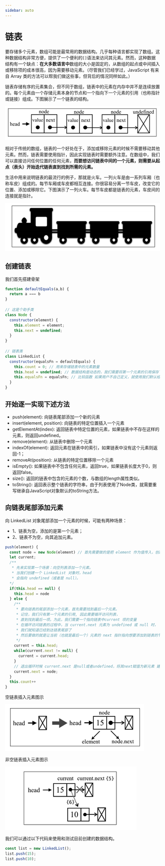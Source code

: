 ```yaml
---
sidebar: auto
---
```


# 链表

要存储多个元素，数组可能是最常用的数据结构。几乎每种语言都实现了数组。这种数据结构非常方便，提供了一个便利的`[]`语法来访问其元素。然而，这种数据结构有一个缺点：**在大多数语言中**数组的大小是固定的，从数组的起点或中间插入或移除项的成本很高，因为需要移动元素。（尽管我们已经学过，JavaScript 有来自 Array 类的方法可以帮我们做这些事，但背后的情况同样如此。）

链表存储有序的元素集合，但不同于数组，链表中的元素在内存中并不是连续放置的。每个元素由一个存储元素本身的节点和一个指向下一个元素的引用（也称指针或链接）组成。下图展示了一个链表的结构。

![链表示意图](../../images/dataStructure/linkedList/01.png)

相对于传统的数组，链表的一个好处在于，添加或移除元素的时候不需要移动其他元素。然而，链表需要使用指针，因此实现链表时需要额外注意。在数组中，我们可以直接访问任何位置的任何元素，**而要想访问链表中间的一个元素，则需要从起点（表头）开始迭代链表直到找到所需的元素。**

生活中用来说明链表的最流行的例子，那就是火车。一列火车是由一系列车厢（也称车皮）组成的。每节车厢或车皮都相互连接。你很容易分离一节车皮，改变它的位置、添加或移除它。下图演示了一列火车。每节车皮都是链表的元素，车皮间的连接就是指针。

![链表火车头](../../images/dataStructure/linkedList/02.png)

## 创建链表

我们首先搭建骨架
```js
function defaultEquals(a,b) {
  return a === b
}

// 这是个助手类
class Node {
  constructor(element) {
    this.element = element;
    this.next = undefined;
  }
}

// 链表类
class LinkedList {
  constructor(equalsFn = defaultEquals) {
    this.count = 0; // 用来存储链表中的元素数量
    this.head = undefined; // 数据结构是动态的，我们需要将第一个元素的引用保存下来
    this.equalsFn = equalsFn; // 比较函数 如果用户不自己定义，就使用我们默认给出的比较方法
  }
}
```

## 开始逐一实现下述方法
- push(element): 向链表尾部添加一个新的元素
- insert(element, position): 向链表的特定位置插入一个元素
- getElementAt(index): 返回链表中特定位置的元素，如果链表中不存在这样的元素，则返回undefined。
- remove(element): 从链表中删除一个元素
- indexOf(element): 返回元素在链表中的索引，如果链表中没有这个元素则返回-1；
- removeAt(position): 从链表的特定位置移除一个元素
- isEmpty(): 如果链表中不包含任何元素，返回true，如果链表长度大于0，则返回false。
- size(): 返回的链表中包含的元素的个数，与数组的length属性类似。
- toString(): 返回表示整个链表的字符串，由于列表使用了Node类，就需要重写继承自JavaScript对象默认的toString方法。

## 向链表尾部添加元素
向 LinkedList 对象尾部添加一个元素的时候，可能有两种场景：
- 1、链表为空，添加的是第一个元素；
- 2、链表不为空，向其追加元素。

```js
push(element) {
  const node = new Node(element) // 首先需要做的是把 element 作为值传入，创建 Node 项
  let current;
  /**
   * 先来实现第一个场景：向空列表添加一个元素。
   * 当我们创建一个 LinkedList 对象时，head 
   * 会指向 undefined（或者是 null）。
  */ 
  if(this.head == null) {
    this.head = node
  } else {
    /**
     * 要向链表的尾部添加一个元素，首先需要找到最后一个元素。
     * 记住，我们只有第一个元素的引用, 因此需要循环访问列表，
     * 直到找到最后一项。为此，我们需要一个指向链表中current 项的变量
     * 在循环访问链表的过程中，当 current.next 元素为 undefined 或 null 时，
     * 我们就知道已经到达链表尾部了
     * 然后要做的就是让当前（也就是最后一个）元素的 next 指针指向想要添加到链表的节点
     */
    current = this.head;
    while(current.next != null) {
      current = current.head;
    }
    // 退出循环时候 current.next 是null或者undefined，将其next赋值为新元素 建立链接
    current.next = node;
  }
  this.count++
}
```
空链表插入元素图示

![插入元素](../../images/dataStructure/linkedList/03.png)

非空链表插入元素图示

![非空插入元素](../../images/dataStructure/linkedList/04.png)

我们可以通过以下代码来使用和测试目前创建的数据结构。

```js
const list = new LinkedList(); 
list.push(15); 
list.push(10);
```



